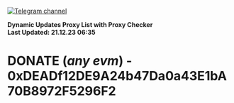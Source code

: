 [![Telegram channel](https://img.shields.io/endpoint?url=https://runkit.io/damiankrawczyk/telegram-badge/branches/master?url=https://t.me/n4z4v0d)](https://t.me/n4z4v0d) 

**Dynamic Updates Proxy List with Proxy Checker**  
**Last Updated: 21.12.23 06:35**

# DONATE (_any evm_) - 0xDEADf12DE9A24b47Da0a43E1bA70B8972F5296F2
